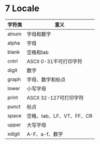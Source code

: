 # 7 Locale
字符类|意义
-|-
alnum|字母和数字
alpha|字母
blank|空格和tab
cntrl|ASCII 0-31不可打印字符
digit|数字
graph|字母、数字和标点
lower|小写字母
print|ASCII 32-127可打印字符
punct|标点
space|空格、tab、LF、VT、FF、CR
upper|大写字母
xdigit|A-F、a-f、数字